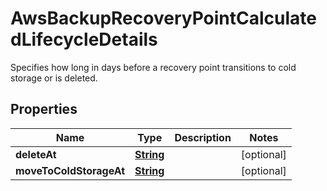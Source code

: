 

# AwsBackupRecoveryPointCalculatedLifecycleDetails

Specifies how long in days before a recovery point transitions to cold storage or is deleted. 

## Properties

| Name | Type | Description | Notes |
|------------ | ------------- | ------------- | -------------|
|**deleteAt** | [**String**](String.md) |  |  [optional] |
|**moveToColdStorageAt** | [**String**](String.md) |  |  [optional] |



